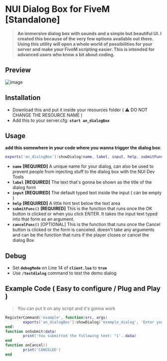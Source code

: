 # NUI Dialog Box for FiveM [Standalone]
> ****An immersive dialog box with sounds and a simple but beautiful UI. I created this because of the very few options available out there. Using this utility will open a whole world of possibilities for your server and make your FiveM scripting easier. This is intended for advanced users who know a bit about coding.****
## Preview
![image](https://user-images.githubusercontent.com/36258300/158611318-ddf9ba50-c036-45cb-baf4-11840e731a23.png)
## Installation
- Download this and put it inside your resources folder ( ⚠️ DO NOT CHANGE THE RESOURCE NAME )
- Add this to your server.cfg: **`start an_dialogBox`**
## Usage
**add this somewhere in your code where you wanna trigger the dialog box**:
```lua
exports['an_dialogBox']:showDialog(name, label, input, help, submitFunc, cancelFunc)
```
- **`name`** **[REQUIRED]** A unique name for your dialog, can also be used to prevent people from injecting stuff to the dialog box with the NUI Dev Tools
- **`label`** **[REQUIRED]** The text that's gonna be shown as the title of the dialog form
- **`input`** **[REQUIRED]** The default typed text inside the input ( can be empty )
- **`help`** **[REQUIRED]** A little hint text below the text area
- **`submitFunc()`** **[REQUIRED]** This is the function that runs once the OK button is clicked or when you click ENTER. It takes the input text typed into that form as an argument.
- **`cancelFunc()`** [OPTIONAL] This is the function that runs once the Cancel button is clicked or the form is canceled. doesn't take any arguments and can be the function that runs if the player closes or cancel the dialog Box
## Debug
- Set **`debugMode`** on Line 14 of **`client.lua`** to **`true`**
- Use **`/testdialog`** command to test the demo dialog

## Example Code ( Easy to configure / Plug and Play )
> You can put it on any script and it's gonna work
```lua
RegisterCommand('example', function(src, args)
		exports['an_dialogBox']:showDialog('example_dialog', 'Enter your name:', '0', 'This is a hint example', onSubmit, onCancel)
end)
function onSubmit(data)
		print('You submitted the following text: ^1'..data)
end
function onCancel()
		print('CANCELED')
end
```
